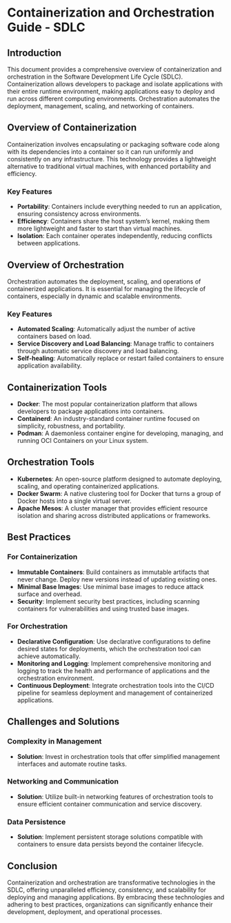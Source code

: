 # Containerization and Orchestration Guide - SDLC

## Introduction

This document provides a comprehensive overview of containerization and orchestration in the Software Development Life Cycle (SDLC). Containerization allows developers to package and isolate applications with their entire runtime environment, making applications easy to deploy and run across different computing environments. Orchestration automates the deployment, management, scaling, and networking of containers.

## Overview of Containerization

Containerization involves encapsulating or packaging software code along with its dependencies into a container so it can run uniformly and consistently on any infrastructure. This technology provides a lightweight alternative to traditional virtual machines, with enhanced portability and efficiency.

### Key Features

- **Portability**: Containers include everything needed to run an application, ensuring consistency across environments.
- **Efficiency**: Containers share the host system’s kernel, making them more lightweight and faster to start than virtual machines.
- **Isolation**: Each container operates independently, reducing conflicts between applications.

## Overview of Orchestration

Orchestration automates the deployment, scaling, and operations of containerized applications. It is essential for managing the lifecycle of containers, especially in dynamic and scalable environments.

### Key Features

- **Automated Scaling**: Automatically adjust the number of active containers based on load.
- **Service Discovery and Load Balancing**: Manage traffic to containers through automatic service discovery and load balancing.
- **Self-healing**: Automatically replace or restart failed containers to ensure application availability.

## Containerization Tools

- **Docker**: The most popular containerization platform that allows developers to package applications into containers.
- **Containerd**: An industry-standard container runtime focused on simplicity, robustness, and portability.
- **Podman**: A daemonless container engine for developing, managing, and running OCI Containers on your Linux system.

## Orchestration Tools

- **Kubernetes**: An open-source platform designed to automate deploying, scaling, and operating containerized applications.
- **Docker Swarm**: A native clustering tool for Docker that turns a group of Docker hosts into a single virtual server.
- **Apache Mesos**: A cluster manager that provides efficient resource isolation and sharing across distributed applications or frameworks.

## Best Practices

### For Containerization

- **Immutable Containers**: Build containers as immutable artifacts that never change. Deploy new versions instead of updating existing ones.
- **Minimal Base Images**: Use minimal base images to reduce attack surface and overhead.
- **Security**: Implement security best practices, including scanning containers for vulnerabilities and using trusted base images.

### For Orchestration

- **Declarative Configuration**: Use declarative configurations to define desired states for deployments, which the orchestration tool can achieve automatically.
- **Monitoring and Logging**: Implement comprehensive monitoring and logging to track the health and performance of applications and the orchestration environment.
- **Continuous Deployment**: Integrate orchestration tools into the CI/CD pipeline for seamless deployment and management of containerized applications.

## Challenges and Solutions

### Complexity in Management

- **Solution**: Invest in orchestration tools that offer simplified management interfaces and automate routine tasks.

### Networking and Communication

- **Solution**: Utilize built-in networking features of orchestration tools to ensure efficient container communication and service discovery.

### Data Persistence

- **Solution**: Implement persistent storage solutions compatible with containers to ensure data persists beyond the container lifecycle.

## Conclusion

Containerization and orchestration are transformative technologies in the SDLC, offering unparalleled efficiency, consistency, and scalability for deploying and managing applications. By embracing these technologies and adhering to best practices, organizations can significantly enhance their development, deployment, and operational processes.